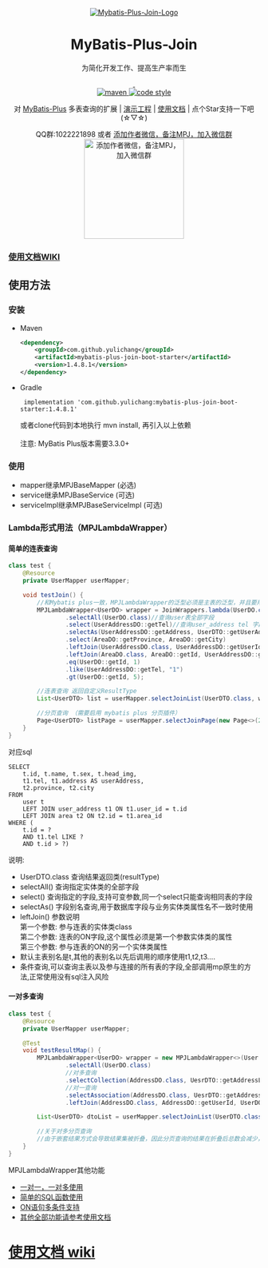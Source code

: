 <!--suppress HtmlDeprecatedAttribute -->
<p align="center">
  <a href="https://github.com/yulichang/mybatis-plus-join" target="_blank">
   <img alt="Mybatis-Plus-Join-Logo" src="https://mybatisplusjoin.com/lg.png">
  </a>
</p>
<h1 align="center">MyBatis-Plus-Join</h1>
<p align="center">
  为简化开发工作、提高生产率而生
</p>
<p align="center">
  <a href="https://github.com/yulichang/mybatis-plus-join" target="_blank">
    <img src="https://img.shields.io/github/stars/yulichang/mybatis-plus-join.svg?style=social&label=Stars" alt=""/>
  </a>
  <a href="https://gitee.com/best_handsome/mybatis-plus-join" target="_blank">
    <img src="https://gitee.com/best_handsome/mybatis-plus-join/badge/star.svg?theme=dark" alt=""/>
  </a>
  <br/>
  <a href="https://central.sonatype.com/artifact/com.github.yulichang/mybatis-plus-join-boot-starter">
    <img alt="maven" src="https://img.shields.io/maven-central/v/com.github.yulichang/mybatis-plus-join-boot-starter.svg?style=flat-square">
  </a>

  <a href="https://www.apache.org/licenses/LICENSE-2.0">
    <img alt="code style" src="https://img.shields.io/badge/license-Apache%202-4EB1BA.svg?style=flat-square">
  </a>
</p>
<p align="center">
对 <a href="https://gitee.com/baomidou/mybatis-plus" target="_blank">MyBatis-Plus</a> 多表查询的扩展 |
<a href="https://gitee.com/best_handsome/mybatis-plus-join-demo" target="_blank">演示工程</a> |
<a href="https://www.baidu.com/link?url=wdmhssysW-Mj19Gkcc2CBOzNVoimHat57mlnH78SEU_6y0awYgDKTBy7es9BXnAH&wd=&eqid=908484020001866e000000056440b5e3" target="_blank">使用文档</a> |
点个Star支持一下吧 (☆▽☆)
</p>

<p align="center">
QQ群:1022221898  或者 
<a href="https://gitee.com/best_handsome/mybatis-plus-join/issues/I65N2M" target="_blank">添加作者微信，备注MPJ，加入微信群</a>  
<br/>
<img width="200px" height="200px" src="https://mybatisplusjoin.com/qr.png"  alt="添加作者微信，备注MPJ，加入微信群"/>
</p>

### <a href="https://www.baidu.com/link?url=6NtKqbGKUIIdwoBUaqNkQnLiG3d5y03L6Pfg6ODId0VKfPifpB1xqdQzsBprm-0h&wd=&eqid=d26e7f1600004777000000056440ade6" target="_blank">使用文档WIKI</a>

## 使用方法

### 安装

- Maven
  ```xml
  <dependency>
      <groupId>com.github.yulichang</groupId>
      <artifactId>mybatis-plus-join-boot-starter</artifactId>
      <version>1.4.8.1</version>
  </dependency>
  ```
- Gradle
  ```
   implementation 'com.github.yulichang:mybatis-plus-join-boot-starter:1.4.8.1'
  ```
  或者clone代码到本地执行 mvn install, 再引入以上依赖  
  <br>
  注意: MyBatis Plus版本需要3.3.0+
  <br>

### 使用

* mapper继承MPJBaseMapper (必选)
* service继承MPJBaseService (可选)
* serviceImpl继承MPJBaseServiceImpl (可选)

### Lambda形式用法（MPJLambdaWrapper）

#### 简单的连表查询

```java
class test {
    @Resource
    private UserMapper userMapper;

    void testJoin() {
        //和Mybatis plus一致，MPJLambdaWrapper的泛型必须是主表的泛型，并且要用主表的Mapper来调用
        MPJLambdaWrapper<UserDO> wrapper = JoinWrappers.lambda(UserDO.class)
                .selectAll(UserDO.class)//查询user表全部字段
                .select(UserAddressDO::getTel)//查询user_address tel 字段
                .selectAs(UserAddressDO::getAddress, UserDTO::getUserAddress)//别名
                .select(AreaDO::getProvince, AreaDO::getCity)
                .leftJoin(UserAddressDO.class, UserAddressDO::getUserId, UserDO::getId)
                .leftJoin(AreaDO.class, AreaDO::getId, UserAddressDO::getAreaId)
                .eq(UserDO::getId, 1)
                .like(UserAddressDO::getTel, "1")
                .gt(UserDO::getId, 5);

        //连表查询 返回自定义ResultType
        List<UserDTO> list = userMapper.selectJoinList(UserDTO.class, wrapper);

        //分页查询 （需要启用 mybatis plus 分页插件）
        Page<UserDTO> listPage = userMapper.selectJoinPage(new Page<>(2, 10), UserDTO.class, wrapper);
    }
}
```

对应sql

```
SELECT  
    t.id, t.name, t.sex, t.head_img, 
    t1.tel, t1.address AS userAddress,
    t2.province, t2.city 
FROM 
    user t 
    LEFT JOIN user_address t1 ON t1.user_id = t.id 
    LEFT JOIN area t2 ON t2.id = t1.area_id 
WHERE (
    t.id = ? 
    AND t1.tel LIKE ? 
    AND t.id > ?)
```

说明:

* UserDTO.class 查询结果返回类(resultType)
* selectAll() 查询指定实体类的全部字段
* select() 查询指定的字段,支持可变参数,同一个select只能查询相同表的字段
* selectAs() 字段别名查询,用于数据库字段与业务实体类属性名不一致时使用
* leftJoin() 参数说明  
  第一个参数:  参与连表的实体类class  
  第二个参数:  连表的ON字段,这个属性必须是第一个参数实体类的属性  
  第三个参数:  参与连表的ON的另一个实体类属性
* 默认主表别名是t,其他的表别名以先后调用的顺序使用t1,t2,t3....
* 条件查询,可以查询主表以及参与连接的所有表的字段,全部调用mp原生的方法,正常使用没有sql注入风险

#### 一对多查询

```java
class test {
    @Resource
    private UserMapper userMapper;

    @Test
    void testResultMap() {
        MPJLambdaWrapper<UserDO> wrapper = new MPJLambdaWrapper<>(User.class)
                .selectAll(UserDO.class)
                //对多查询
                .selectCollection(AddressDO.class, UesrDTO::getAddressList)
                //对一查询
                .selectAssociation(AddressDO.class, UesrDTO::getAddress)
                .leftJoin(AddressDO.class, AddressDO::getUserId, UserDO::getId);

        List<UserDTO> dtoList = userMapper.selectJoinList(UserDTO.class, wrapper);

        //关于对多分页查询
        //由于嵌套结果方式会导致结果集被折叠，因此分页查询的结果在折叠后总数会减少，所以无法保证分页结果数量正确。
    }
}
```

MPJLambdaWrapper其他功能

* <a href="https://mybatisplusjoin.com/pages/core/lambda/select/selectCollection.html" target="_blank">
  一对一，一对多使用</a>
* <a href="https://mybatisplusjoin.com/pages/core/lambda/select/selectFunc.html" target="_blank">简单的SQL函数使用</a>
* <a href="https://mybatisplusjoin.com/pages/core/lambda/join/leftJoin.html" target="_blank">ON语句多条件支持</a>
* <a href="https://www.baidu.com/link?url=wdmhssysW-Mj19Gkcc2CBOzNVoimHat57mlnH78SEU_6y0awYgDKTBy7es9BXnAH&wd=&eqid=908484020001866e000000056440b5e3" target="_blank">其他全部功能请参考使用文档</a>

# <a href="https://www.baidu.com/link?url=wdmhssysW-Mj19Gkcc2CBOzNVoimHat57mlnH78SEU_6y0awYgDKTBy7es9BXnAH&wd=&eqid=908484020001866e000000056440b5e3" target="_blank">使用文档 wiki</a>
